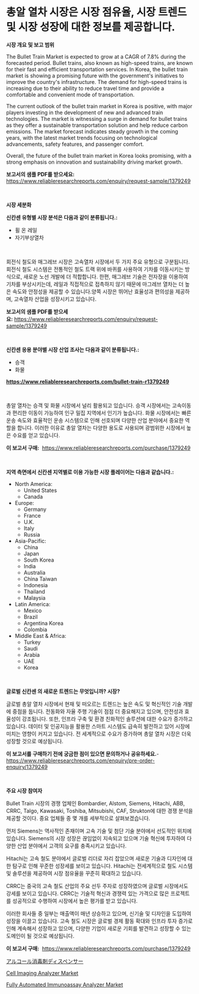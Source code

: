 <p><h1>총알 열차 시장은 시장 점유율, 시장 트렌드 및 시장 성장에 대한 정보를 제공합니다.</h1></p><p><strong>시장 개요 및 보고 범위</strong></p>
<p><p>The Bullet Train Market is expected to grow at a CAGR of 7.8% during the forecasted period. Bullet trains, also known as high-speed trains, are known for their fast and efficient transportation services. In Korea, the bullet train market is showing a promising future with the government's initiatives to improve the country's infrastructure. The demand for high-speed trains is increasing due to their ability to reduce travel time and provide a comfortable and convenient mode of transportation.</p><p>The current outlook of the bullet train market in Korea is positive, with major players investing in the development of new and advanced train technologies. The market is witnessing a surge in demand for bullet trains as they offer a sustainable transportation solution and help reduce carbon emissions. The market forecast indicates steady growth in the coming years, with the latest market trends focusing on technological advancements, safety features, and passenger comfort.</p><p>Overall, the future of the bullet train market in Korea looks promising, with a strong emphasis on innovation and sustainability driving market growth.</p></p>
<p><strong>보고서의 샘플 PDF를 받으세요:</strong> <a href="https://www.reliableresearchreports.com/enquiry/request-sample/1379249">https://www.reliableresearchreports.com/enquiry/request-sample/1379249</a></p>
<p>&nbsp;</p>
<p><strong>시장 세분화</strong></p>
<p><strong>신칸센 유형별 시장 분석은 다음과 같이 분류됩니다.:</strong></p>
<p><ul><li>휠 온 레일</li><li>자기부상열차</li></ul></p>
<p>&nbsp;</p>
<p><p>회전식 철도와 매그레브 시장은 고속열차 시장에서 두 가지 주요 유형으로 구분됩니다. 회전식 철도 시스템은 전통적인 철도 트랙 위에 바퀴를 사용하여 기차를 이동시키는 방식으로, 새로운 노선 개발에 더 적합합니다. 한편, 매그레브 기술은 전자장을 이용하여 기차를 부상시키는데, 레일과 직접적으로 접촉하지 않기 때문에 마그레브 열차는 더 높은 속도와 안정성을 제공할 수 있습니다.양쪽 시장은 뛰어난 효율성과 편의성을 제공하며, 고속열차 산업을 성장시키고 있습니다.</p></p>
<p><strong>보고서의 샘플 PDF를 받으세요:</strong>&nbsp;<a href="https://www.reliableresearchreports.com/enquiry/request-sample/1379249">https://www.reliableresearchreports.com/enquiry/request-sample/1379249</a></p>
<p>&nbsp;</p>
<p><strong> 신칸센 응용 분야별 시장 산업 조사는 다음과 같이 분류됩니다.:</strong></p>
<p><ul><li>승객</li><li>화물</li></ul></p>
<p><strong><a href="https://www.reliableresearchreports.com/bullet-train-r1379249">https://www.reliableresearchreports.com/bullet-train-r1379249</a></strong></p>
<p>&nbsp;</p>
<p><p>총알 열차는 승객 및 화물 시장에서 널리 활용되고 있습니다. 승객 시장에서는 고속이동과 편리한 이동이 가능하여 인구 밀집 지역에서 인기가 높습니다. 화물 시장에서는 빠른 운송 속도와 효율적인 운송 시스템으로 인해 선호되며 다양한 산업 분야에서 중요한 역할을 합니다. 이러한 이유로 총알 열차는 다양한 용도로 사용되며 광범위한 시장에서 높은 수요를 얻고 있습니다.</p></p>
<p><strong>이 보고서 구매:</strong>&nbsp; <a href="https://www.reliableresearchreports.com/purchase/1379249">https://www.reliableresearchreports.com/purchase/1379249</a></p>
<p>&nbsp;</p>
<p><strong>지역 측면에서 신칸센 지역별로 이용 가능한 시장 플레이어는 다음과 같습니다.:</strong></p>
<p><ul>
    <li>
        North America:
        <ul>
            <li>United States</li>
            <li>Canada</li>
        </ul>
    </li>
    <li>
        Europe:
        <ul>
            <li>Germany</li>
            <li>France</li>
            <li>U.K.</li>
            <li>Italy</li>
            <li>Russia</li>
        </ul>
    </li>
    <li>
        Asia-Pacific:
        <ul>
            <li>China</li>
            <li>Japan</li>
            <li>South Korea</li>
            <li>India</li>
            <li>Australia</li>
            <li>China Taiwan</li>
            <li>Indonesia</li>
            <li>Thailand</li>
            <li>Malaysia</li>
        </ul>
    </li>
    <li>
        Latin America:
        <ul>
            <li>Mexico</li>
            <li>Brazil</li>
            <li>Argentina Korea</li>
            <li>Colombia</li>
        </ul>
    </li>
    <li>
        Middle East & Africa:
        <ul>
            <li>Turkey</li>
            <li>Saudi</li>
            <li>Arabia</li>
            <li>UAE</li>
            <li>Korea</li>
        </ul>
    </li>
    </ul></p>
<p>&nbsp;</p>
<p><strong>글로벌 신칸센 의 새로운 트렌드는 무엇입니까? 시장?</strong></p>
<p><p>글로벌 총알 열차 시장에서 현재 및 떠오르는 트렌드는 높은 속도 및 혁신적인 기술 개발에 중점을 둡니다. 전동화와 자율 주행 기술이 점점 더 중요해지고 있으며, 안전성과 효율성이 강조됩니다. 또한, 인프라 구축 및 환경 친화적인 솔루션에 대한 수요가 증가하고 있습니다. 데이터 및 인공지능을 활용한 스마트 시스템도 급속히 발전하고 있어 시장에 미치는 영향이 커지고 있습니다. 전 세계적으로 수요가 증가하며 총알 열차 시장은 더욱 성장할 것으로 예상됩니다.</p></p>
<p><strong>이 보고서를 구매하기 전에 궁금한 점이 있으면 문의하거나 공유하세요.</strong>- <a href="https://www.reliableresearchreports.com/enquiry/pre-order-enquiry/1379249">https://www.reliableresearchreports.com/enquiry/pre-order-enquiry/1379249</a></p>
<p>&nbsp;</p>
<p><strong>주요 시장 참여자</strong></p>
<p><p>Bullet Train 시장의 경쟁 업체인 Bombardier, Alstom, Siemens, Hitachi, ABB, CRRC, Talgo, Kawasaki, Toshiba, Mitsubishi, CAF, Strukton에 대한 경쟁 분석을 제공할 것이다. 중요 업체들 중 몇 개를 세부적으로 살펴보겠습니다.</p><p>먼저 Siemens는 역사적인 존재이며 고속 기술 및 첨단 기술 분야에서 선도적인 위치에 있습니다. Siemens의 시장 성장은 끊임없이 지속되고 있으며 기술 혁신에 투자하여 다양한 산업 분야에서 고객의 요구를 충족시키고 있습니다.</p><p>Hitachi는 고속 철도 분야에서 글로벌 리더로 자리 잡았으며 새로운 기술과 디자인에 대한 탐구로 인해 꾸준한 성장세를 보이고 있습니다. Hitachi는 전세계적으로 철도 시스템 및 솔루션을 제공하여 시장 점유율을 꾸준히 확대하고 있습니다.</p><p>CRRC는 중국의 고속 철도 산업의 주요 선두 주자로 성장하였으며 글로벌 시장에서도 강세를 보이고 있습니다. CRRC는 기술적 혁신과 경쟁력 있는 가격으로 많은 프로젝트를 성공적으로 수행하여 시장에서 높은 평가를 받고 있습니다.</p><p>이러한 회사들 중 일부는 매출액이 매년 상승하고 있으며, 신기술 및 디자인을 도입하여 성장을 이끌고 있습니다. 고속 철도 시장은 글로벌 경제 활동 확대와 인프라 투자 증가로 인해 계속해서 성장하고 있으며, 다양한 기업이 새로운 기회를 발견하고 성장할 수 있는 도메인이 될 것으로 예상됩니다.</p></p>
<p><strong>이 보고서 구매:</strong>&nbsp;&nbsp;<a href="https://www.reliableresearchreports.com/purchase/1379249">https://www.reliableresearchreports.com/purchase/1379249</a></p>
<p><p><a href="https://github.com/oafhukehf4709715/Market-Research-Report-List-1/blob/main/708084833198.md">アルコール消毒剤ディスペンサー</a></p><p><a href="https://florentine-yuzu-f42.notion.site/Cell-Imaging-Analyzer-Market-Insights-into-Market-CAGR-Market-Trends-and-Growth-Strategies-d28a1d097b084aa8884b1e290ae57da1">Cell Imaging Analyzer Market</a></p><p><a href="https://changeable-paste-463.notion.site/Fully-Automated-Immunoassay-Analyzer-Market-Insights-into-Market-CAGR-Market-Trends-and-Growth-St-6c5a935609b945e3bd13802e88e637f4">Fully Automated Immunoassay Analyzer Market</a></p></p>